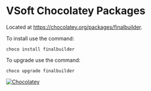 # VSoft Chocolatey Packages

Located at https://chocolatey.org/packages/finalbuilder. 

To install use the command:

```
choco install finalbuilder
```

To upgrade use the command:

```
choco upgrade finalbuilder
```

[![Chocolatey](https://img.shields.io/chocolatey/dt/scriptcs.svg?style=plastic)](https://chocolatey.org/packages/finalbuilder)
